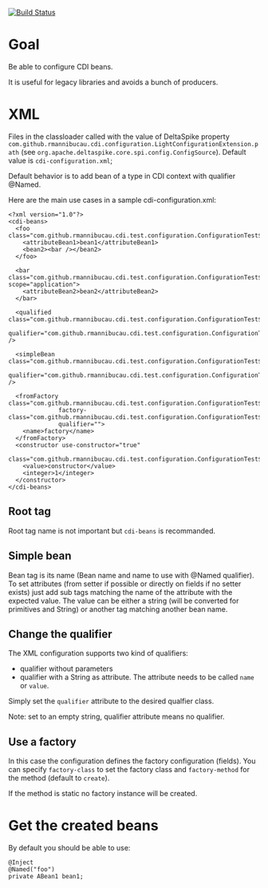 [![Build Status](https://secure.travis-ci.org/rmannibucau/cdi-light-config.png)](http://travis-ci.org/rmannibucau/cdi-light-config)

# Goal

Be able to configure CDI beans.

It is useful for legacy libraries and avoids a bunch of producers.

# XML

Files in the classloader called with the value
of DeltaSpike property `com.github.rmannibucau.cdi.configuration.LightConfigurationExtension.path`
(see `org.apache.deltaspike.core.spi.config.ConfigSource`). Default value is `cdi-configuration.xml`;

Default behavior is to add bean of a type in CDI context with qualifier @Named.

Here are the main use cases in a sample cdi-configuration.xml:

    <?xml version="1.0"?>
    <cdi-beans>
      <foo class="com.github.rmannibucau.cdi.test.configuration.ConfigurationTest$ABean1">
        <attributeBean1>bean1</attributeBean1>
        <bean2><bar /></bean2>
      </foo>

      <bar class="com.github.rmannibucau.cdi.test.configuration.ConfigurationTest$ABean2" scope="application">
        <attributeBean2>bean2</attributeBean2>
      </bar>

      <qualified class="com.github.rmannibucau.cdi.test.configuration.ConfigurationTest$ABean2"
                 qualifier="com.github.rmannibucau.cdi.test.configuration.ConfigurationTest$MyNamed" />

      <simpleBean class="com.github.rmannibucau.cdi.test.configuration.ConfigurationTest$ABean2"
                 qualifier="com.github.rmannibucau.cdi.test.configuration.ConfigurationTest$Simple" />

      <fromFactory class="com.github.rmannibucau.cdi.test.configuration.ConfigurationTest$ABean3"
                  factory-class="com.github.rmannibucau.cdi.test.configuration.ConfigurationTest$Factory"
                  qualifier="">
        <name>factory</name>
      </fromFactory>
      <constructor use-constructor="true"
                   class="com.github.rmannibucau.cdi.test.configuration.ConfigurationTest$ABean4">
        <value>constructor</value>
        <integer>1</integer>
      </constructor>
    </cdi-beans>

## Root tag

Root tag name is not important but `cdi-beans` is recommanded.

## Simple bean

Bean tag is its name (Bean name and name to use with @Named qualifier). To set attributes (from setter if possible or
directly on fields if no setter exists) just add sub tags matching the name of the attribute with the expected value.
The value can be either a string (will be converted for primitives and String) or another tag matching another bean name.

## Change the qualifier

The XML configuration supports two kind of qualifiers:

* qualifier without parameters
* qualifier with a String as attribute. The attribute needs to be called `name` or `value`.

Simply set the `qualifier` attribute to the desired qualfier class.

Note: set to an empty string, qualifier attribute means no qualifier.

## Use a factory

In this case the configuration defines the factory configuration (fields). You can specify
`factory-class` to set the factory class and `factory-method` for the method (default to `create`).

If the method is static no factory instance will be created.

# Get the created beans

By default you should be able to use:

    @Inject
    @Named("foo")
    private ABean1 bean1;

